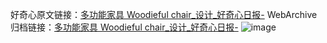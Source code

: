 好奇心原文链接：[多功能家具 Woodieful chair_设计_好奇心日报-](https://www.qdaily.com/articles/6233.html)
WebArchive归档链接：[多功能家具 Woodieful chair_设计_好奇心日报-](http://web.archive.org/web/20190623170134/https://www.qdaily.com/articles/6233.html)
![image](http://ww3.sinaimg.cn/large/007d5XDply1g3w9pt9wi7j30u03807j9)